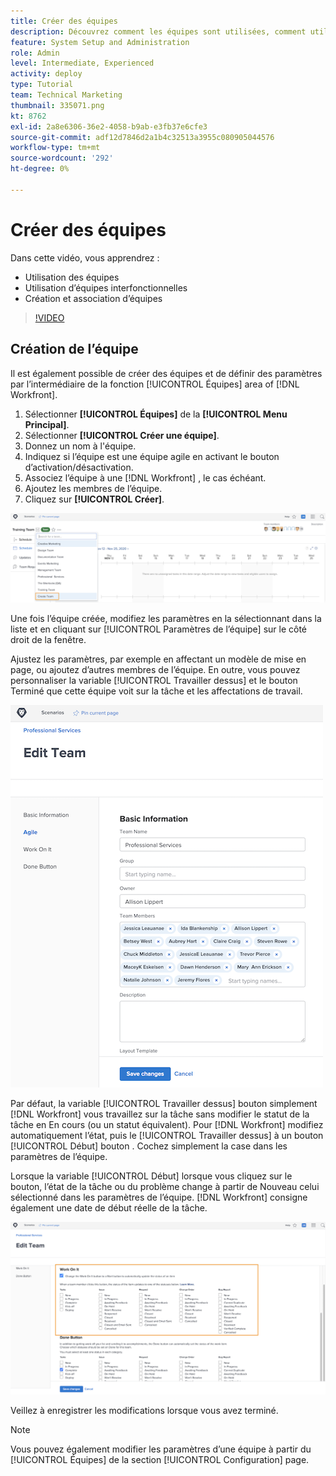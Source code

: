 ```yaml
---
title: Créer des équipes
description: Découvrez comment les équipes sont utilisées, comment utiliser des équipes interfonctionnelles et comment créer des équipes pour organiser les utilisateurs et accorder des autorisations.
feature: System Setup and Administration
role: Admin
level: Intermediate, Experienced
activity: deploy
type: Tutorial
team: Technical Marketing
thumbnail: 335071.png
kt: 8762
exl-id: 2a8e6306-36e2-4058-b9ab-e3fb37e6cfe3
source-git-commit: adf12d7846d2a1b4c32513a3955c080905044576
workflow-type: tm+mt
source-wordcount: '292'
ht-degree: 0%

---
```


# Créer des équipes

Dans cette vidéo, vous apprendrez :

* Utilisation des équipes
* Utilisation d’équipes interfonctionnelles
* Création et association d’équipes

>[!VIDEO](https://video.tv.adobe.com/v/335071/?quality=12)

## Création de l’équipe

Il est également possible de créer des équipes et de définir des paramètres par l’intermédiaire de la fonction [!UICONTROL Équipes] area of [!DNL Workfront].

1. Sélectionner **[!UICONTROL Équipes]** de la **[!UICONTROL Menu Principal]**.
1. Sélectionner **[!UICONTROL Créer une équipe]**.
1. Donnez un nom à l&#39;équipe.
1. Indiquez si l’équipe est une équipe agile en activant le bouton d’activation/désactivation.
1. Associez l’équipe à une [!DNL Workfront] , le cas échéant.
1. Ajoutez les membres de l’équipe.
1. Cliquez sur **[!UICONTROL Créer]**.

![Menu Équipe sur [!UICONTROL Équipes] page](assets/admin-fund-create-team.png)

Une fois l’équipe créée, modifiez les paramètres en la sélectionnant dans la liste et en cliquant sur [!UICONTROL Paramètres de l’équipe] sur le côté droit de la fenêtre.

Ajustez les paramètres, par exemple en affectant un modèle de mise en page, ou ajoutez d’autres membres de l’équipe. En outre, vous pouvez personnaliser la variable [!UICONTROL Travailler dessus] et le bouton Terminé que cette équipe voit sur la tâche et les affectations de travail.

![[!UICONTROL Modifier l’équipe] window](assets/admin-fund-team-settings.png)

Par défaut, la variable [!UICONTROL Travailler dessus] bouton simplement [!DNL Workfront] vous travaillez sur la tâche sans modifier le statut de la tâche en En cours (ou un statut équivalent). Pour [!DNL Workfront] modifiez automatiquement l’état, puis le [!UICONTROL Travailler dessus] à un bouton [!UICONTROL Début] bouton . Cochez simplement la case dans les paramètres de l’équipe.

Lorsque la variable [!UICONTROL Début] lorsque vous cliquez sur le bouton, l’état de la tâche ou du problème change à partir de Nouveau celui sélectionné dans les paramètres de l’équipe. [!DNL Workfront] consigne également une date de début réelle de la tâche.

![[!UICONTROL Travailler dessus] section [!UICONTROL Modifier l’équipe] window](assets/admin-fund-start-button-team.png)

Veillez à enregistrer les modifications lorsque vous avez terminé.


>[!NOTE]
>
>Vous pouvez également modifier les paramètres d’une équipe à partir du [!UICONTROL Équipes] de la section [!UICONTROL Configuration] page.

<!---
learn more URLs
Create a team
Work On It and Done button overview
--->
